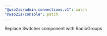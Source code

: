 ```yaml
---
"@wso2is/admin.connections.v1": patch
"@wso2is/console": patch
---
```


Replace Switcher component with RadioGroups
